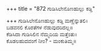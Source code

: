 +++
title = "872 ಗುಡಿಸಿಲೇನೊಣಹುಲ್ಲು ಕಡ್ಡಿ"

+++
ಗುಡಿಸಿಲೇನೊಣಹುಲ್ಲು ಕಡ್ಡಿ ಮಣ್ಣೆನ್ನುತಲಿ।  
ಬಡವನಲಿ ಕೊರತೆಗಳ ನೆಡುವುದರಿದಲ್ಲ॥  
ಕೆಡಿಸಿದಾ ಗುಡಿಸಿಲಿನ ನೆಮ್ಮದಿಯ ಮತ್ತೆಂತು।  
ಕೊಡಲಹುದವಂಗೆ ನೀಂ? - ಮಂಕುತಿಮ್ಮ॥  
